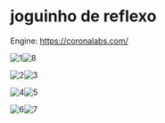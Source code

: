 # joguinho de reflexo
Engine: https://coronalabs.com/

![1](https://github.com/PimLeonardo/Tap-fast/blob/master/imagens.demo/1.png)![8](https://github.com/PimLeonardo/Tap-fast/blob/master/imagens.demo/8.png)

![2](https://github.com/PimLeonardo/Tap-fast/blob/master/imagens.demo/2.png)![3](https://github.com/PimLeonardo/Tap-fast/blob/master/imagens.demo/3.png)

![4](https://github.com/PimLeonardo/Tap-fast/blob/master/imagens.demo/4.png)![5](https://github.com/PimLeonardo/Tap-fast/blob/master/imagens.demo/5.png)

![6](https://github.com/PimLeonardo/Tap-fast/blob/master/imagens.demo/6.png)![7](https://github.com/PimLeonardo/Tap-fast/blob/master/imagens.demo/7.png)
